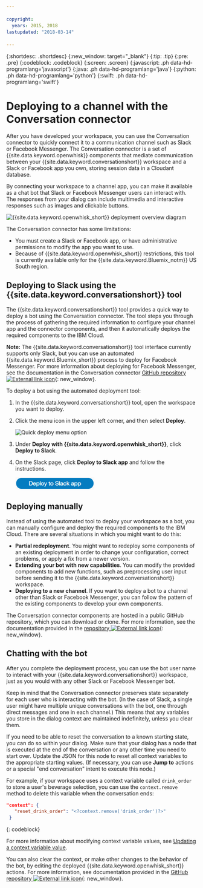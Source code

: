 ```yaml
---

copyright:
  years: 2015, 2018
lastupdated: "2018-03-14"

---
```


{:shortdesc: .shortdesc}
{:new_window: target="_blank"}
{:tip: .tip}
{:pre: .pre}
{:codeblock: .codeblock}
{:screen: .screen}
{:javascript: .ph data-hd-programlang='javascript'}
{:java: .ph data-hd-programlang='java'}
{:python: .ph data-hd-programlang='python'}
{:swift: .ph data-hd-programlang='swift'}

# Deploying to a channel with the Conversation connector

After you have developed your workspace, you can use the Conversation connector to quickly connect it to a communication channel such as Slack or Facebook Messenger. The Conversation connector is a set of {{site.data.keyword.openwhisk}} components that mediate communication between your {{site.data.keyword.conversationshort}} workspace and a Slack or Facebook app you own, storing session data in a Cloudant database.

By connecting your workspace to a channel app, you can make it available as a chat bot that Slack or Facebook Messenger users can interact with. The responses from your dialog can include multimedia and interactive responses such as images and clickable buttons.

![{{site.data.keyword.openwhisk_short}} deployment overview diagram](images/deploytochannel_diagram.png)

The Conversation connector has some limitations:

- You must create a Slack or Facebook app, or have administrative permissions to modify the app you want to use.
- Because of {{site.data.keyword.openwhisk_short}} restrictions, this tool is currently available only for the {{site.data.keyword.Bluemix_notm}} US South region.

## Deploying to Slack using the {{site.data.keyword.conversationshort}} tool

The {{site.data.keyword.conversationshort}} tool provides a quick way to deploy a bot using the Conversation connector. The tool steps you through the process of gathering the required information to configure your channel app and the connector components, and then it automatically deploys the required components to the IBM Cloud.

**Note:** The {{site.data.keyword.conversationshort}} tool interface currently supports only Slack, but you can use an automated {{site.data.keyword.Bluemix_short}} process to deploy for Facebook Messenger. For more information about deploying for Facebook Messenger, see the documentation in the Conversation connector [GitHub repository ![External link icon](../../icons/launch-glyph.svg "External link icon")](https://github.com/watson-developer-cloud/conversation-connector/blob/master/channels/facebook/README.md){: new_window}.

To deploy a bot using the automated deployment tool:

1.  In the {{site.data.keyword.conversationshort}} tool, open the workspace you want to deploy.
1.  Click the menu icon in the upper left corner, and then select **Deploy**.

    ![Quick deploy menu option](images/deploy_menu_testdeploy.png)

1.  Under **Deploy with {{site.data.keyword.openwhisk_short}}**, click **Deploy to Slack**.
1.  On the Slack page, click **Deploy to Slack app** and follow the instructions.

    ![Deploy to Slack app button](images/deploy_deploytoslack.png)

## Deploying manually

Instead of using the automated tool to deploy your workspace as a bot, you can manually configure and deploy the required components to the IBM Cloud. There are several situations in which you might want to do this:

- **Partial redeployment**. You might want to redeploy some components of an existing deployment in order to change your configuration, correct problems, or apply a fix from a newer version.
- **Extending your bot with new capabilities**. You can modify the provided components to add new functions, such as preprocessing user input before sending it to the {{site.data.keyword.conversationshort}} workspace.
- **Deploying to a new channel**. If you want to deploy a bot to a channel other than Slack or Facebook Messenger, you can follow the pattern of the existing components to develop your own components.

The Conversation connector components are hosted in a public GitHub repository, which you can download or clone. For more information, see the documentation provided in the [repository ![External link icon](../../icons/launch-glyph.svg "External link icon")](https://github.com/watson-developer-cloud/conversation-connector){: new_window}.

## Chatting with the bot

After you complete the deployment process, you can use the bot user name to interact with your {{site.data.keyword.conversationshort}} workspace, just as you would with any other Slack or Facebook Messenger bot.

Keep in mind that the Conversation connector preserves state separately for each user who is interacting with the bot. (In the case of Slack, a single user might have multiple unique conversations with the bot, one through direct messages and one in each channel.) This means that any variables you store in the dialog context are maintained indefinitely, unless you clear them.

If you need to be able to reset the conversation to a known starting state, you can do so within your dialog. Make sure that your dialog has a node that is executed at the end of the conversation or any other time you need to start over. Update the JSON for this node to reset all context variables to the appropriate starting values. (If necessary, you can use **Jump to** actions or a special "end conversation" intent to execute this node.)

For example, if your workspace uses a context variable called `drink_order` to store a user's beverage selection, you can use the `context.remove` method to delete this variable when the conversation ends:

```json
"context": {
   "reset_drink_order": "<?context.remove('drink_order')?>"
 }
```
{: codeblock}

For more information about modifying context variable values, see [Updating a context variable value](dialog-runtime.html#context-update-json).

You can also clear the context, or make other changes to the behavior of the bot, by editing the deployed {{site.data.keyword.openwhisk_short}} actions. For more information, see documentation provided in the [GitHub repository ![External link icon](../../icons/launch-glyph.svg "External link icon")](https://github.com/watson-developer-cloud/conversation-connector){: new_window}.